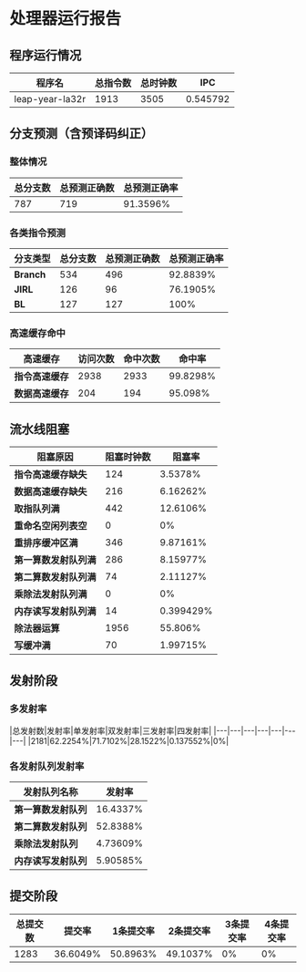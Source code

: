 # 处理器运行报告
## 程序运行情况
|程序名|总指令数|总时钟数|IPC|
|---|---|---|---|
|leap-year-la32r|1913|3505|0.545792|

## 分支预测（含预译码纠正）
### 整体情况
|总分支数|总预测正确数|总预测正确率|
|---|---|---|
|787|719|91.3596%|

### 各类指令预测
|分支类型|总分支数|总预测正确数|总预测正确率|
|---|---|---|---|
|**Branch**| 534 | 496 | 92.8839%|
|**JIRL**| 126 | 96 | 76.1905%|
|**BL**| 127 | 127 | 100%|

### 高速缓存命中
|高速缓存|访问次数|命中次数|命中率|
|---|---|---|---|
|**指令高速缓存**| 2938 | 2933 | 99.8298%|
|**数据高速缓存**| 204 | 194 | 95.098%|
## 流水线阻塞
|阻塞原因|阻塞时钟数|阻塞率|
|---|---|---|
|**指令高速缓存缺失**| 124 | 3.5378%|
|**数据高速缓存缺失**| 216 | 6.16262%|
|**取指队列满**| 442 | 12.6106%|
|**重命名空闲列表空**|0 | 0%|
|**重排序缓冲区满**|346 | 9.87161%|
|**第一算数发射队列满**|286 | 8.15977%|
|**第二算数发射队列满**|74 | 2.11127%|
|**乘除法发射队列满**|0 | 0%|
|**内存读写发射队列满**|14 | 0.399429%|
|**除法器运算**|1956 | 55.806%|
|**写缓冲满**|70 | 1.99715%|

## 发射阶段
### 多发射率
|总发射数|发射率|单发射率|双发射率|三发射率|四发射率|
|---|---|---|---|---|---|---|
|2181|62.2254%|71.7102%|28.1522%|0.137552%|0%|

### 各发射队列发射率
|发射队列名称|发射率|
|---|---|
|**第一算数发射队列**|16.4337%|
|**第二算数发射队列**|52.8388%|
|**乘除法发射队列**|4.73609%|
|**内存读写发射队列**|5.90585%|

## 提交阶段
|总提交数|提交率|1条提交率|2条提交率|3条提交率|4条提交率|
|---|---|---|---|---|---|
|1283|36.6049%|50.8963%|49.1037%|0%|0%|
